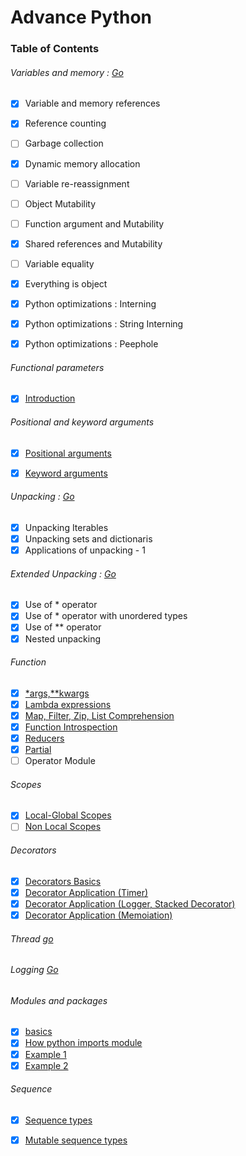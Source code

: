 # Advance Python

### Table of Contents

###### Variables and memory : [Go](https://github.com/amit9838/Python-Advance/blob/master/Variables_Memory/variables_memory.ipynb)

- [x] Variable and memory references
- [x] Reference counting
- [ ] Garbage collection
- [x] Dynamic memory allocation
- [ ] Variable re-reassignment
- [ ] Object Mutability
- [ ] Function argument and Mutability
- [x] Shared references and Mutability
- [ ] Variable equality
- [x] Everything is object
- [x] Python optimizations : Interning
- [x] Python optimizations : String Interning
- [x] Python optimizations : Peephole



###### Functional parameters

- [x] [Introduction](https://github.com/amit9838/Python-Advance/blob/master/Functions/functional_parameters.ipynb)

###### Positional and keyword arguments
- [x] [Positional arguments](https://github.com/amit9838/Python-Advance/blob/master/Functions/args.ipynb)
- [x] [Keyword arguments](https://github.com/amit9838/Python-Advance/blob/master/Functions/kwargs.ipynb)


###### Unpacking : [Go](https://github.com/amit9838/Python-Advance/blob/master/Functions/functional_parameters.ipynb)
- [x] Unpacking Iterables
- [x] Unpacking sets and dictionaris
- [x] Applications of unpacking - 1

###### Extended Unpacking : [Go](https://github.com/amit9838/Python-Advance/blob/master/Functions/functional_parameters.ipynb)
- [x] Use of  * operator
- [x] Use of  * operator with unordered types
- [x] Use of  ** operator
- [x] Nested unpacking

###### Function
- [x] [*args,**kwargs](https://github.com/amit9838/Python-Advance/blob/master/Functions/functional_parameters.ipynb)
- [x] [Lambda expressions](https://github.com/amit9838/Python-Advance/blob/master/Functions/lambda_functions.ipynb)
- [x] [Map, Filter, Zip, List Comprehension](https://github.com/amit9838/Python-Advance/blob/master/Functions/map_filter_zip_list-comprehension.ipynb)
- [x] [Function Introspection](https://github.com/amit9838/Python-Advance/blob/master/Functions/function_introspection.ipynb)
- [x] [Reducers](https://github.com/amit9838/Python-Advance/blob/master/Functions/reduce.ipynb)
- [x] [Partial](https://github.com/amit9838/Python-Advance/blob/master/Functions/partials.ipynb)
- [ ] Operator Module

###### Scopes
- [x] [Local-Global Scopes](https://github.com/amit9838/Python-Advance/blob/master/Scopes/local-global_scope.ipynb)
- [ ] [Non Local Scopes](https://github.com/amit9838/Python-Advance/blob/master/Scopes/non-local%20scopes.ipynb)

###### Decorators
- [x] [Decorators Basics](https://github.com/amit9838/Python-Advance/blob/master/Decorators/decorators_p1.ipynb)
- [x] [Decorator Application (Timer)](https://github.com/amit9838/Python-Advance/blob/master/Decorators/applications-timer.ipynb)
- [x] [Decorator Application (Logger, Stacked Decorator)](https://github.com/amit9838/Python-Advance/blob/master/Decorators/applications-logger-stacked_decorator.ipynb)
- [x] [Decorator Application (Memoiation)](https://github.com/amit9838/Python-Advance/blob/master/Decorators/applications-memoiation.ipynb)

###### Thread [go](https://github.com/amit9838/Python-Advance/tree/master/Thread)

###### Logging [Go](https://github.com/amit9838/Python-Advance/tree/master/Logging)

###### Modules and packages
- [x] [basics](https://github.com/amit9838/Python-Advance/blob/master/Modules-Packages/basics.ipynb)
- [x] [How python imports module](https://github.com/amit9838/Python-Advance/blob/master/Modules-Packages/how_python_imports.ipynb)
- [x] [Example 1](https://github.com/amit9838/Python-Advance/tree/master/Modules-Packages/Example1)
- [x] [Example 2](https://github.com/amit9838/Python-Advance/tree/master/Modules-Packages/Example2)

###### Sequence
- [x] [Sequence types](https://github.com/amit9838/Python-Advance/blob/master/Sequence/Sequence_types.ipynb)

- [x] [Mutable sequence types](https://github.com/amit9838/Python-Advance/blob/master/Sequence/mutable_sequence_type.ipynb)
